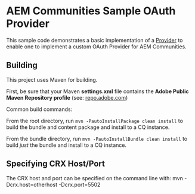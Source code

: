 


AEM Communities Sample OAuth Provider
========
This sample code demonstrates a basic implementation of a [Provider](https://docs.adobe.com/docs/en/aem/6-1/ref/javadoc/com/adobe/granite/auth/oauth/Provider.html "Provider Interface Javadoc") to enable one to implement a custom OAuth Provider for AEM Communities.

Building
--------

This project uses Maven for building. 

First, be sure that your Maven **settings.xml** file contains the **Adobe Public Maven Repository profile** (see:  [repo.adobe.com](https://repo.adobe.com "Adobe Public Maven Repository"))


Common build commands:

From the root directory, run ``mvn -PautoInstallPackage clean install`` to build the bundle and content package and install to a CQ instance.

From the bundle directory, run ``mvn -PautoInstallBundle clean install`` to build *just* the bundle and install to a CQ instance.


Specifying CRX Host/Port
------------------------

The CRX host and port can be specified on the command line with:
mvn -Dcrx.host=otherhost -Dcrx.port=5502 <goals>


